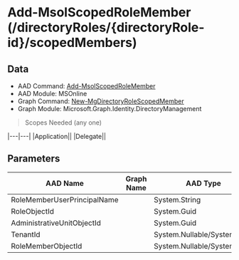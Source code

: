 # Add-MsolScopedRoleMember (/directoryRoles/{directoryRole-id}/scopedMembers)

## Data

+ AAD Command: [Add-MsolScopedRoleMember](https://docs.microsoft.com/en-us/powershell/module/MSOnline/Add-MsolScopedRoleMember)
+ AAD Module: MSOnline
+ Graph Command: [New-MgDirectoryRoleScopedMember](https://docs.microsoft.com/en-us/powershell/module/Microsoft.Graph.Identity.DirectoryManagement/New-MgDirectoryRoleScopedMember)
+ Graph Module: Microsoft.Graph.Identity.DirectoryManagement

> Scopes Needed (any one)

|---|---|
|Application||
|Delegate||

## Parameters

|AAD Name|Graph Name|AAD Type|Graph Type|Infos|
|---|---|---|---|---|
|RoleMemberUserPrincipalName||System.String|||
|RoleObjectId||System.Guid|||
|AdministrativeUnitObjectId||System.Guid|||
|TenantId||System.Nullable/System.Guid|||
|RoleMemberObjectId||System.Nullable/System.Guid|||

